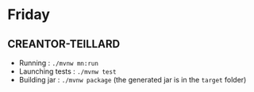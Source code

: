 # Friday

## CREANTOR-TEILLARD

- Running : `./mvnw mn:run`
- Launching tests : `./mvnw test`
- Building jar : `./mvnw package` (the generated jar is in the `target` folder)